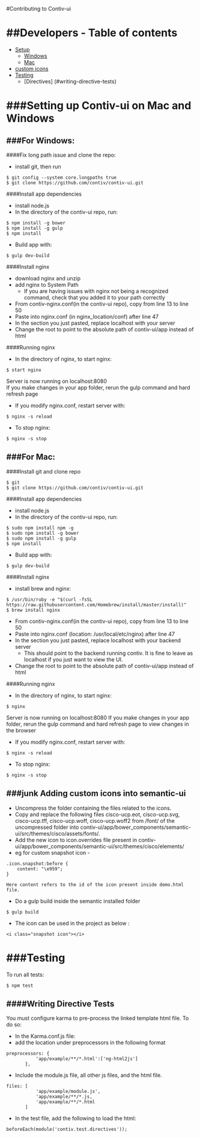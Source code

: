 #Contributing to Contiv-ui



##Developers - Table of contents
=================

  * [Setup](#setting-up-contiv-ui-on-mac-and-windows)
    * [Windows](#for-windows)
    * [Mac](#for-mac)
  * [custom icons](#junk)
  * [Testing](#testing)
    * [Directives] (#writing-directive-tests)


###Setting up Contiv-ui on Mac and Windows
==========================================
###For Windows:
---------------
####Fix long path issue and clone the repo:
* install git, then run
```
$ git config --system core.longpaths true
$ git clone https://github.com/contiv/contiv-ui.git
```

####Install app dependencies
* install node.js
* In the directory of the contiv-ui repo, run:
```
$ npm install -g bower 
$ npm install -g gulp
$ npm install
```
* Build app with:
```
$ gulp dev-build
```

####Install nginx
* download nginx and unzip
* add nginx to System Path
  * If you are having issues with nginx not being a recognized command, check that you added it to your path correctly
* From contiv-nginx.conf(in the contiv-ui repo), copy from line 13 to line 50
* Paste into nginx.conf (in nginx_location/conf) after line 47
* In the section you just pasted, replace localhost with your server
* Change the root to point to the absolute path of contiv-ui/app instead of html

####Running nginx
* In the directory of nginx, to start nginx:
```
$ start nginx
```
Server is now running on localhost:8080  
If you make changes in your app folder, rerun the gulp command and hard refresh page  

* If you modify nginx.conf, restart server with:
```
$ nginx -s reload
```
* To stop nginx:
```
$ nginx -s stop
```

###For Mac:
-----------
####Install git and clone repo
```
$ git
$ git clone https://github.com/contiv/contiv-ui.git
```
####Install app dependencies
* install node.js
* In the directory of the contiv-ui repo, run:
```
$ sudo npm install npm -g
$ sudo npm install -g bower 
$ sudo npm install -g gulp
$ npm install
```
* Build app with:
```
$ gulp dev-build
```
####Install nginx
* install brew and nginx:
```
$ /usr/bin/ruby -e "$(curl -fsSL https://raw.githubusercontent.com/Homebrew/install/master/install)" 
$ brew install nginx
```
* From contiv-nginx.conf(in the contiv-ui repo), copy from line 13 to line 50
* Paste into nginx.conf (location: /usr/local/etc/nginx) after line 47
* In the section you just pasted, replace localhost with your backend server
  * This should point to the backend running contiv. It is fine to leave as localhost if you just want to view the UI.
* Change the root to point to the absolute path of contiv-ui/app instead of html

####Running nginx
* In the directory of nginx, to start nginx:
```
$ nginx
```
Server is now running on localhost:8080 
If you make changes in your app folder, rerun the gulp command and hard refresh page to view changes in the browser

* If you modify nginx.conf, restart server with:
```
$ nginx -s reload
```
* To stop nginx:
```
$ nginx -s stop
```

###junk Adding custom icons into semantic-ui
---------------------------------------

* Uncompress the folder containing the files related to the icons.
* Copy and replace the following files cisco-ucp.eot, cisco-ucp.svg, cisco-ucp.tff, cisco-ucp.woff, cisco-ucp.woff2 from /font/ of the uncompressed folder into contiv-ui/app/bower_components/semantic-ui/src/themes/cisco/assets/fonts/.
* Add the new icon to icon.overrides file present in contiv-ui/app/bower_components/semantic-ui/src/themes/cisco/elements/
* eg for custom snapshot icon - 

```
.icon.snapshot:before {
    content: "\e959";
}

Here content refers to the id of the icon present inside demo.html file.

```
* Do a gulp build inside the semantic installed folder

```
$ gulp build
```

* The icon can be used in the project as below :

```
<i class="snapshot icon"></i>
```


###Testing
==========
To run all tests:
```
$ npm test
```

####Writing Directive Tests
---------------------------
You must configure karma to pre-process the linked template html file. To do so:
* In the Karma.conf.js file:
 * add the location under preprocessors in the following format
 ```
 preprocessors: {
            'app/example/**/*.html':['ng-html2js']
        },
 ```
 * Include the module.js file, all other js files, and the html file.
 ```
 files: [
            'app/example/module.js',
            'app/example/**/*.js,
            'app/example/**/*.html
        ]
 ```
* In the test file, add the following to load the html:
 ```
 beforeEach(module('contiv.test.directives'));
 ```





